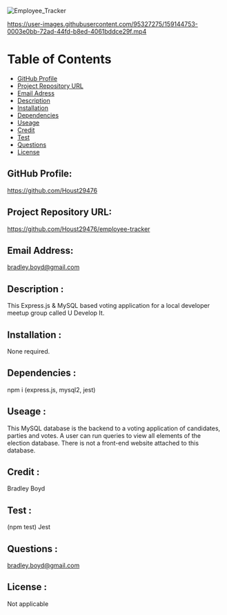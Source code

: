 ![Employee_Tracker](https://user-images.githubusercontent.com/95327275/157774974-2624b4ee-223a-4407-867d-f8c7002d7436.png)

https://user-images.githubusercontent.com/95327275/159144753-0003e0bb-72ad-44fd-b8ed-4061bddce29f.mp4

# Table of Contents

- [GitHub Profile](#GitHub-Profile)
- [Project Repository URL](#repo)
- [Email Adress](#email)
- [Description](#description)
- [Installation](#installation)
- [Dependencies](#dependencies)
- [Useage](#useage)
- [Credit](#credit)
- [Test](#test)
- [Questions](#Questions)
- [License](#license)

## GitHub Profile:

https://github.com/Houst29476

## Project Repository URL:

https://github.com/Houst29476/employee-tracker

## Email Address:

bradley.boyd@gmail.com

## Description :

This Express.js & MySQL based voting application for a local developer meetup group called U Develop It.

## Installation :

None required. 

## Dependencies :

npm i (express.js, mysql2, jest)

## Useage :

This MySQL database is the backend to a voting application of candidates, parties and votes. A user can run queries to view all elements of the election database. There is not a front-end website attached to this database.

## Credit :

Bradley Boyd

## Test :

(npm test) Jest

## Questions :

bradley.boyd@gmail.com

## License :

Not applicable
